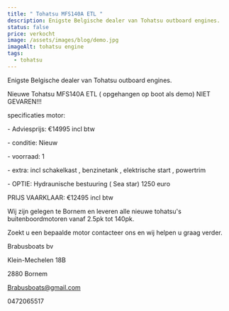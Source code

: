 ```yaml
---
title: " Tohatsu MFS140A ETL "
description: Enigste Belgische dealer van Tohatsu outboard engines.
status: false
price: verkocht
image: /assets/images/blog/demo.jpg
imageAlt: tohatsu engine
tags:
  - tohatsu
---
```

Enigste Belgische dealer van Tohatsu outboard engines.







Nieuwe Tohatsu MFS140A ETL ( opgehangen op boot als demo) NIET GEVAREN!!!







specificaties motor:

\- Adviesprijs: €14995 incl btw

\- conditie: Nieuw

\- voorraad: 1

\- extra: incl schakelkast , benzinetank , elektrische start , powertrim

\- OPTIE: Hydraunische bestuuring ( Sea star) 1250 euro

PRIJS VAARKLAAR: €12495 incl btw

Wij zijn gelegen te Bornem en leveren alle nieuwe tohatsu's buitenboordmotoren vanaf 2.5pk tot 140pk.

Zoekt u een bepaalde motor contacteer ons en wij helpen u graag verder.

Brabusboats bv

Klein-Mechelen 18B

2880 Bornem

Brabusboats@gmail.com

0472065517
